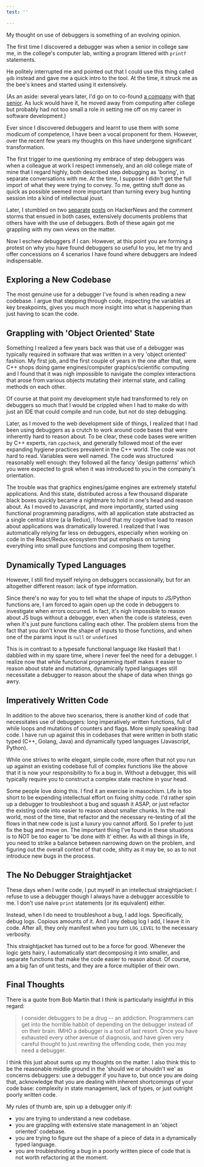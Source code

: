 ```yaml
---
test: ''

---
```

My thought on use of debuggers is something of an evolving opinion.

The first time I discovered a debugger was when a senior in college saw me, in the college's computer lab, writing a program littered with `printf` statements.

He politely interrupted me and pointed out that I could use this thing called `gdb` instead and gave me a quick intro to the tool. At the time, it struck me as the bee's knees and started using it extensively.

(As an aside: several years later, I'd go on to co-found [a company](https://sensibull.com/ "Sensibull") with [that senior](https://in.linkedin.com/in/abidhassan). As luck would have it, he moved away from computing after college but probably had not too small a role in setting me off on my career in software development.)

Ever since I discovered debuggers and learnt to use them with some modicum of competence, I have been a vocal proponent for them. However, over the recent few years my thoughts on this have undergone significant transformation.

The first trigger to me questioning my embrace of step debuggers was when a colleague at work I respect immensely, and an old college mate of mine that I regard highly, both described step debugging as 'boring', in separate conversations with me. At the time, I suppose I didn't get the full import of what they were trying to convey. To me, getting stuff done as quick as possible seemed more important than turning every bug hunting session into a kind of intellectual joust.

Later, I stumbled on two [separate](https://news.ycombinator.com/item?id=19829435) [posts](https://news.ycombinator.com/item?id=19829435) on HackerNews and the comment storms that ensued in both cases, extensively documents problems that others have with the use of debuggers. Both of these again got me grappling with my own views on the matter.

Now I eschew debuggers if I can. However, at this point you are forming a protest on why you have found debuggers so useful to you, let me try and offer concessions on 4 scenarios I have found where debuggers are indeed indispensable.

## Exploring a New Codebase

The most genuine use for a debugger I've found is when reading a new codebase. I argue that stepping through code, inspecting the variables at key breakpoints, gives you much more insight into what is happening than just having to scan the code.

## Grappling with 'Object Oriented' State

Something I realized a few years back was that use of a debugger was typically required in software that was written in a very 'object oriented' fashion. My first job, and the first couple of years in the one after that, were C++ shops doing game engines/computer graphics/scientific computing and I found that it was nigh impossible to navigate the complex interactions that arose from various objects mutating their internal state, and calling methods on each other.

Of course at that point my development style had transformed to rely on debuggers so much that I would be crippled when I had to make do with just an IDE that could compile and run code, but not do step debugging.

Later, as I moved to the web development side of things, I realized that I had been using debuggers as a crutch to work around code bases that were inherently hard to reason about. To be clear, these code bases were written by C++ experts, ran `cppcheck`, and generally followed most of the ever expanding hygiene practices prevalent in the C++ world. The code was not hard to read. Variables were well named. The code was structured reasonably well enough: they followed all the fancy 'design patterns' which you were expected to grok when it was introduced to you in the company's orientation.

The trouble was that graphics engines/game engines are extremely stateful applications. And this state, distributed across a few thousand disparate black boxes quickly became a nightmare to hold in one's head and reason about. As I moved to Javascript, and more importantly, started using functional programming paradigms, with all application state abstracted as a single central store (a la Redux), I found that my cognitive load to reason about applications was dramatically lowered. I realized that I was automatically relying far less on debuggers, especially when working on code in the React/Redux ecosystem that put emphasis on turning everything into small pure functions and composing them together.

## Dynamically Typed Languages

However, I still find myself relying on debuggers occassionally, but for an altogether different reason: lack of type information.

Since there's no way for you to tell what the shape of inputs to JS/Python functions are, I am forced to again open up the code in debuggers to investigate when errors occurred. In fact, it's nigh impossible to reason about JS bugs without a debugger, even when the code is stateless, even when it's just pure functions calling each other. The problem stems from the fact that you don't know the shape of inputs to those functions, and when one of the params input is `null` or `undefined`

This is in contrast to a typesafe functional language like Haskell that I dabbled with in my spare time, where I never feel the need for a debugger. I realize now that while functional programming itself makes it easier to reason about state and mutations, dynamically typed languages still necessitate a debugger to reason about the shape of data when things go awry.

## Imperatively Written Code

In addition to the above two scenarios, there is another kind of code that necessitates use of debuggers: long imperatively written functions, full of while loops and mutations of counters and flags. More simply speaking: bad code. I have run up against this in codebases that were written in both static typed (C++, Golang, Java) and dynamically typed languages (Javascript, Python).

While one strives to write elegant, simple code, more often that not you run up against an existing codebase full of complex functions like the above that it is now your responsibility to fix a bug in. Without a debugger, this will typically require you to construct a complex state machine in your head.

Some people love doing this. I find it an exercise in masochism. Life is too short to be expending intellectual effort on fixing shitty code. I'd rather spin up a debugger to troubleshoot a bug and squash it ASAP, or just refactor the existing code into easier to reason about smaller chunks. In the real world, most of the time, that refactor and the necessary re-testing of all the flows in that new code is just a luxury you cannot afford. So I prefer to just fix the bug and move on. The important thing I've found in these situations is to NOT be too eager to 'be done with it' either. As with all things in life, you need to strike a balance between narrowing down on the problem, and figuring out the overall context of that code, shitty as it may be, so as to not introduce new bugs in the process.

## The No Debugger Straightjacket

These days when I write code, I put myself in an intellectual straightjacket: I refuse to use a debugger though I always have a debugger accessible to me. I don't use naive `print` statements (or its equivalent) either.

Instead, when I do need to troubleshoot a bug, I add logs. Specifically, debug logs. Copious amounts of it. And I any debug log I add, I leave it in code. After all, they only manifest when you turn `LOG_LEVEL` to the necessary verbosity.

This straightjacket has turned out to be a force for good. Whenever the logic gets hairy, I automatically start decomposing it into smaller, and separate functions that make the code easier to reason about. Of course, am a big fan of unit tests, and they are a force multiplier of their own.

## Final Thoughts

There is a quote from Bob Martin that I think is particularly insightful in this regard:

> I consider debuggers to be a drug -- an addiction. Programmers can get into the horrible habbit of depending on the debugger instead of on their brain. IMHO a debugger is a tool of last resort. Once you have exhausted every other avenue of diagnosis, and have given very careful thought to just rewriting the offending code, then you may need a debugger.

I think this just about sums up my thoughts on the matter. I also think this to be the reasonable middle ground in the 'should we or shouldn't we' as concerns debuggers: use a debugger if you have to, but once you are doing that, acknowledge that you are dealing with inherent shortcomings of your code base: complexity in state management, lack of types, or just outright poorly written code.

My rules of thumb are, spin up a debugger only if:

* you are trying to understand a new codebase.
* you are grappling with extensive state management in an 'object oriented' codebase.
* you are trying to figure out the shape of a piece of data in a dynamically typed language.
* you are troubleshooting a bug in a poorly written piece of code that is not worth refactoring at the moment.